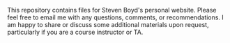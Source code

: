 This repository contains files for Steven Boyd's personal website. Please feel free to email me with any questions, comments, or recommendations. I am happy to share or discuss some additional materials upon request, particularly if you are a course instructor or TA.
